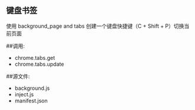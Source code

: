 ﻿键盘书签
-----------
使用 background_page and tabs
创建一个键盘快捷键（C + Shift + P）切换当前页面

##调用:
 - chrome.tabs.get
 - chrome.tabs.update

##源文件:
 - background.js
 - inject.js
 - manifest.json